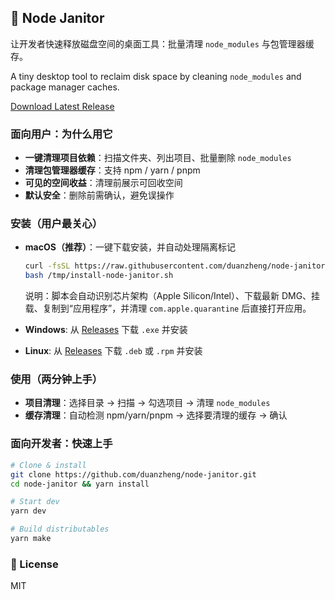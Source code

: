 ## 🧹 Node Janitor

让开发者快速释放磁盘空间的桌面工具：批量清理 `node_modules` 与包管理器缓存。

A tiny desktop tool to reclaim disk space by cleaning `node_modules` and package manager caches.

[Download Latest Release](https://github.com/duanzheng/node-janitor/releases/latest)

### 面向用户：为什么用它

- **一键清理项目依赖**：扫描文件夹、列出项目、批量删除 `node_modules`
- **清理包管理器缓存**：支持 npm / yarn / pnpm
- **可见的空间收益**：清理前展示可回收空间
- **默认安全**：删除前需确认，避免误操作

### 安装（用户最关心）

- **macOS（推荐）**：一键下载安装，并自动处理隔离标记

  ```bash
  curl -fsSL https://raw.githubusercontent.com/duanzheng/node-janitor/main/scripts/install-macos.sh -o /tmp/install-node-janitor.sh
  bash /tmp/install-node-janitor.sh
  ```

  说明：脚本会自动识别芯片架构（Apple Silicon/Intel）、下载最新 DMG、挂载、复制到“应用程序”，并清理 `com.apple.quarantine` 后直接打开应用。

- **Windows**: 从 [Releases](https://github.com/duanzheng/node-janitor/releases/latest) 下载 `.exe` 并安装
- **Linux**: 从 [Releases](https://github.com/duanzheng/node-janitor/releases/latest) 下载 `.deb` 或 `.rpm` 并安装

### 使用（两分钟上手）

- **项目清理**：选择目录 → 扫描 → 勾选项目 → 清理 `node_modules`
- **缓存清理**：自动检测 npm/yarn/pnpm → 选择要清理的缓存 → 确认

### 面向开发者：快速上手

```bash
# Clone & install
git clone https://github.com/duanzheng/node-janitor.git
cd node-janitor && yarn install

# Start dev
yarn dev

# Build distributables
yarn make
```

### 📄 License

MIT
